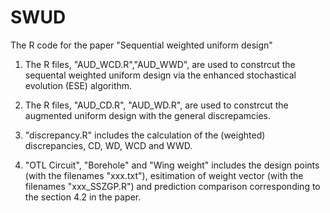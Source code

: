 # SWUD
The R code for the paper "Sequential weighted uniform design"

1. The R files, "AUD_WCD.R","AUD_WWD", are used to constrcut the sequental weighted uniform design via the enhanced stochastical evolution (ESE) algorithm. 

2. The R files, "AUD_CD.R", "AUD_WD.R", are used to constrcut the augmented uniform design with the general discrepamcies. 

3. "discrepancy.R" includes the calculation of the (weighted) discrepancies, CD, WD, WCD and WWD. 

4. "OTL Circuit", "Borehole" and "Wing weight" includes the design points (with the filenames "xxx.txt"), esitimation of weight vector (with the filenames "xxx_SSZGP.R") and prediction comparison corresponding to the section 4.2 in the paper.  
